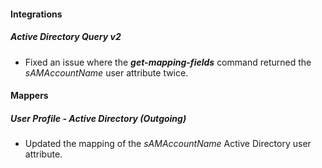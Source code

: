 
#### Integrations
##### Active Directory Query v2
- Fixed an issue where the ***get-mapping-fields*** command returned the *sAMAccountName* user attribute twice.

#### Mappers
##### User Profile - Active Directory (Outgoing)
- Updated the mapping of the *sAMAccountName* Active Directory user attribute.
